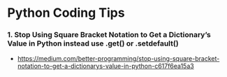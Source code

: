 # Python Coding Tips

### 1. Stop Using Square Bracket Notation to Get a Dictionary’s Value in Python instead use .get() or .setdefault()
- https://medium.com/better-programming/stop-using-square-bracket-notation-to-get-a-dictionarys-value-in-python-c617f6ea15a3
